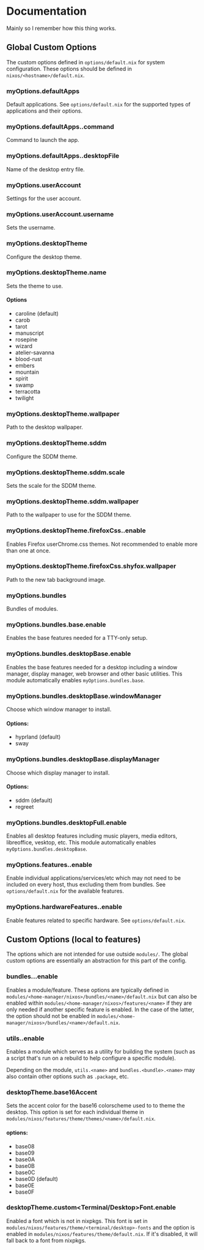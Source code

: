 # Documentation
Mainly so I remember how this thing works.

## Global Custom Options
The custom options defined in `options/default.nix` for system configuration. These options should be defined in `nixos/<hostname>/default.nix`.

### myOptions.defaultApps
Default applications.
See `options/default.nix` for the supported types of applications and their options.

### myOptions.defaultApps.<type>.command
Command to launch the app.

### myOptions.defaultApps.<type>.desktopFile
Name of the desktop entry file.

### myOptions.userAccount
Settings for the user account.

### myOptions.userAccount.username
Sets the username.

### myOptions.desktopTheme
Configure the desktop theme.

### myOptions.desktopTheme.name
Sets the theme to use.
#### Options
- caroline (default)
- carob
- tarot
- manuscript
- rosepine
- wizard
- atelier-savanna
- blood-rust
- embers
- mountain
- spirit
- swamp
- terracotta
- twilight

### myOptions.desktopTheme.wallpaper
Path to the desktop wallpaper.

### myOptions.desktopTheme.sddm
Configure the SDDM theme.

### myOptions.desktopTheme.sddm.scale
Sets the scale for the SDDM theme.

### myOptions.desktopTheme.sddm.wallpaper
Path to the wallpaper to use for the SDDM theme.

### myOptions.desktopTheme.firefoxCss.<name>.enable
Enables Firefox userChrome.css themes. Not recommended to enable more than one at once.

### myOptions.desktopTheme.firefoxCss.shyfox.wallpaper
Path to the new tab background image.

### myOptions.bundles
Bundles of modules.

### myOptions.bundles.base.enable
Enables the base features needed for a TTY-only setup.

### myOptions.bundles.desktopBase.enable
Enables the base features needed for a desktop including a window manager, display manager, web browser and other basic utilities.
This module automatically enables `myOptions.bundles.base`.

### myOptions.bundles.desktopBase.windowManager
Choose which window manager to install.
#### Options:
- hyprland (default)
- sway

### myOptions.bundles.desktopBase.displayManager
Choose which display manager to install.
#### Options:
- sddm (default)
- regreet

### myOptions.bundles.desktopFull.enable
Enables all desktop features including music players, media editors, libreoffice, vesktop, etc.
This module automatically enables `myOptions.bundles.desktopBase`.

### myOptions.features.<name>.enable
Enable individual applications/services/etc which may not need to be included on every host, thus excluding them from bundles.
See `options/default.nix` for the available features.

### myOptions.hardwareFeatures.<name>.enable
Enable features related to specific hardware.
See `options/default.nix`.

## Custom Options (local to features)
The options which are not intended for use outside `modules/`. The global custom options are essentially an abstraction for this part of the config.

### bundles.<bundle>.<name>.enable
Enables a module/feature. These options are typically defined in `modules/<home-manager/nixos>/bundles/<name>/default.nix`
but can also be enabled within `modules/<home-manager/nixos>/features/<name>` if they are only needed if another specific feature is enabled.
In the case of the latter, the option should not be enabled in `modules/<home-manager/nixos>/bundles/<name>/default.nix`.

### utils.<name>.enable
Enables a module which serves as a utility for building the system (such as a script that's run on a rebuild to help configure a specific module).

Depending on the module, `utils.<name>` and `bundles.<bundle>.<name>` may also contain other options such as `.package`, etc.

### desktopTheme.base16Accent
Sets the accent color for the base16 colorscheme used to to theme the desktop.
This option is set for each individual theme in `modules/nixos/features/theme/themes/<name>/default.nix`.
#### options:
- base08
- base09
- base0A
- base0B
- base0C
- base0D (default)
- base0E
- base0F

### desktopTheme.custom<Terminal/Desktop>Font.enable
Enabled a font which is not in nixpkgs. This font is set in `modules/nixos/features/theme/<terminal/desktop>-fonts`
and the option is enabled in `modules/nixos/features/theme/default.nix`.
If it's disabled, it will fall back to a font from nixpkgs.
